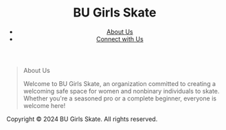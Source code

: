 <!DOCTYPE html>
<html lang="en">

<header>
    <h1>BU Girls Skate</h1>
    <nav>
        <ul>
            <li><a href="#about">About Us</a></li>
            <li><a href="https://instagram.com/bugirlskate" target="_blank">Connect with Us</a></li>
        </ul>
    </nav>
</header>

>About Us</a></h2>
        <p>Welcome to BU Girls Skate, an organization committed to creating a welcoming safe space for women and nonbinary individuals to skate. Whether you're a seasoned pro or a complete beginner, everyone is welcome here!</p>
    </section>


</main>

<footer>
    <p>Copyright &copy; 2024 BU Girls Skate. All rights reserved.</p>
</footer>

</body>
</html>
